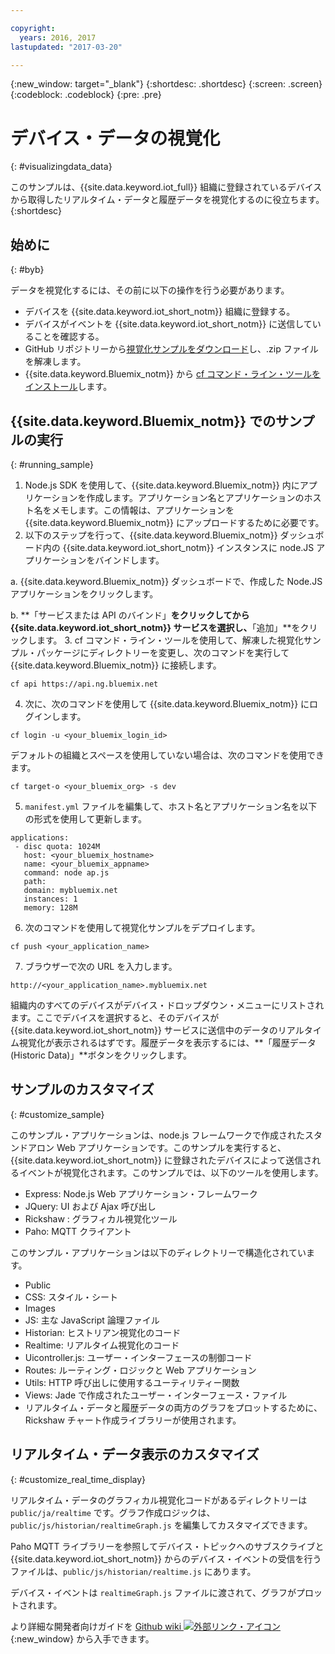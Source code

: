 ```yaml
---

copyright:
  years: 2016, 2017
lastupdated: "2017-03-20"

---
```


{:new_window: target="\_blank"}
{:shortdesc: .shortdesc}
{:screen: .screen}
{:codeblock: .codeblock}
{:pre: .pre}

# デバイス・データの視覚化
{: #visualizingdata_data}

このサンプルは、{{site.data.keyword.iot_full}} 組織に登録されているデバイスから取得したリアルタイム・データと履歴データを視覚化するのに役立ちます。
{:shortdesc}

## 始めに
{: #byb}

データを視覚化するには、その前に以下の操作を行う必要があります。

- デバイスを {{site.data.keyword.iot_short_notm}} 組織に登録する。
- デバイスがイベントを {{site.data.keyword.iot_short_notm}} に送信していることを確認する。
- GitHub リポジトリーから[視覚化サンプルをダウンロード](https://github.com/ibm-watson-iot/rickshaw4iot/archive/master.zip)し、.zip ファイルを解凍します。
- {{site.data.keyword.Bluemix_notm}} から [cf コマンド・ライン・ツールをインストール](../../starters/install_cli.html)します。

## {{site.data.keyword.Bluemix_notm}} でのサンプルの実行
{: #running_sample}

1. Node.js SDK を使用して、{{site.data.keyword.Bluemix_notm}} 内にアプリケーションを作成します。アプリケーション名とアプリケーションのホスト名をメモします。この情報は、アプリケーションを {{site.data.keyword.Bluemix_notm}} にアップロードするために必要です。
2. 以下のステップを行って、{{site.data.keyword.Bluemix_notm}} ダッシュボード内の {{site.data.keyword.iot_short_notm}} インスタンスに node.JS アプリケーションをバインドします。

  a. {{site.data.keyword.Bluemix_notm}} ダッシュボードで、作成した Node.JS アプリケーションをクリックします。

  b. **「サービスまたは API のバインド」**をクリックしてから {{site.data.keyword.iot_short_notm}} サービスを選択し、**「追加」**をクリックします。
3. cf コマンド・ライン・ツールを使用して、解凍した視覚化サンプル・パッケージにディレクトリーを変更し、次のコマンドを実行して {{site.data.keyword.Bluemix_notm}} に接続します。
```
cf api https://api.ng.bluemix.net
```
4. 次に、次のコマンドを使用して {{site.data.keyword.Bluemix_notm}} にログインします。
```
cf login -u <your_bluemix_login_id>
```
デフォルトの組織とスペースを使用していない場合は、次のコマンドを使用できます。
```
cf target-o <your_bluemix_org> -s dev
```

5. `manifest.yml` ファイルを編集して、ホスト名とアプリケーション名を以下の形式を使用して更新します。
```
applications:
 - disc quota: 1024M
   host: <your_bluemix_hostname>
   name: <your_bluemix_appname>
   command: node ap.js
   path:
   domain: mybluemix.net
   instances: 1
   memory: 128M
```
6. 次のコマンドを使用して視覚化サンプルをデプロイします。
```
cf push <your_application_name>
```
7. ブラウザーで次の URL を入力します。
```
http://<your_application_name>.mybluemix.net
```

組織内のすべてのデバイスがデバイス・ドロップダウン・メニューにリストされます。ここでデバイスを選択すると、そのデバイスが {{site.data.keyword.iot_short_notm}} サービスに送信中のデータのリアルタイム視覚化が表示されるはずです。履歴データを表示するには、**「履歴データ (Historic Data)」**ボタンをクリックします。

## サンプルのカスタマイズ
{: #customize_sample}

このサンプル・アプリケーションは、node.js フレームワークで作成されたスタンドアロン Web アプリケーションです。このサンプルを実行すると、{{site.data.keyword.iot_short_notm}} に登録されたデバイスによって送信されるイベントが視覚化されます。このサンプルでは、以下のツールを使用します。

- Express: Node.js Web アプリケーション・フレームワーク
- JQuery: UI および Ajax 呼び出し
- Rickshaw : グラフィカル視覚化ツール
- Paho: MQTT クライアント

このサンプル・アプリケーションは以下のディレクトリーで構造化されています。

- Public
- CSS: スタイル・シート
- Images
- JS: 主な JavaScript 論理ファイル
- Historian: ヒストリアン視覚化のコード
- Realtime: リアルタイム視覚化のコード
- Uicontroller.js: ユーザー・インターフェースの制御コード
- Routes: ルーティング・ロジックと Web アプリケーション
- Utils: HTTP 呼び出しに使用するユーティリティー関数
- Views: Jade で作成されたユーザー・インターフェース・ファイル
- リアルタイム・データと履歴データの両方のグラフをプロットするために、Rickshaw チャート作成ライブラリーが使用されます。

## リアルタイム・データ表示のカスタマイズ
{: #customize_real_time_display}

リアルタイム・データのグラフィカル視覚化コードがあるディレクトリーは `public/ja/realtime` です。グラフ作成ロジックは、`public/js/historian/realtimeGraph.js` を編集してカスタマイズできます。

Paho MQTT ライブラリーを参照してデバイス・トピックへのサブスクライブと {{site.data.keyword.iot_short_notm}} からのデバイス・イベントの受信を行うファイルは、`public/js/historian/realtime.js` にあります。

デバイス・イベントは `realtimeGraph.js` ファイルに渡されて、グラフがプロットされます。

より詳細な開発者向けガイドを [Github wiki ![外部リンク・アイコン](../../icons/launch-glyph.svg "外部リンク・アイコン")](https://github.com/ibm-watson-iot/rickshaw4iot/wiki){:new_window} から入手できます。
